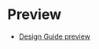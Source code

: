 # Preview

* [Design Guide preview](https://raw.githack.com/w3c/coga/master/content-usable/index.html)
